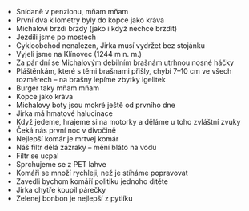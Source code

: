 - Snídaně v penzionu, mňam mňam
- První dva kilometry byly do kopce jako kráva
- Michalovi brzdí brzdy (jako i když nechce brzdit)
- Jezdili jsme po mostech
- Cykloobchod nenalezen, Jirka musí vydržet bez stojánku
- Vyjeli jsme na Klínovec (1244 m n. m.)
- Za pár dní se Michalovým debilním brašnám utrhnou nosné háčky
- Pláštěnkám, které s těmi brašnami přišly, chybí 7–10 cm ve všech rozměrech – na brašny lepíme zbytky igelitek
- Burger taky mňam mňam
- Kopce jako kráva
- Michalovy boty jsou mokré ještě od prvního dne
- Jirka má hmatové halucinace
- Když jedeme, hrajeme si na motorky a děláme u toho zvláštní zvuky
- Čeká nás první noc v divočině
- Nejlepší komár je mrtvej komár
- Náš filtr dělá zázraky – mění bláto na vodu
- Filtr se ucpal
- Sprchujeme se z PET lahve
- Komáři se množí rychleji, než je stíháme popravovat
- Zavedli bychom komáří politiku jednoho dítěte
- Jirka chytře koupil párečky
- Zelenej bonbon je nejlepší z pytlíku